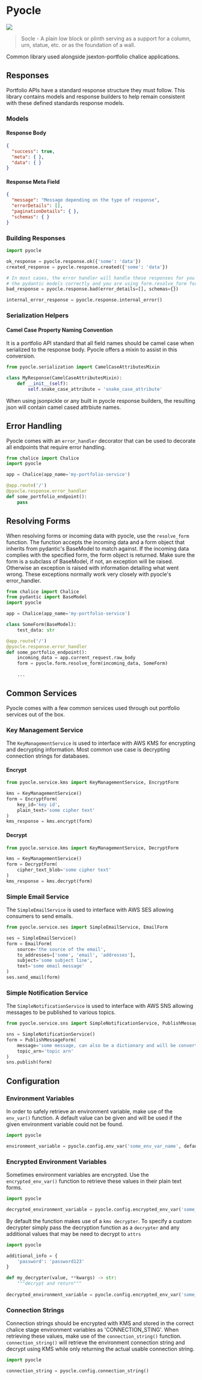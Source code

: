 # Pyocle
![](https://github.com/jsexton-portfolio/pyocle/workflows/build/badge.svg)

> Socle - A plain low block or plinth serving as a support for a column, urn, statue, etc. or as the foundation of a wall.

Common library used alongside jsexton-portfolio chalice applications.

## Responses

Portfolio APIs have a standard response structure they must follow. This library contains models and response builders
to help remain consistent with these defined standards response models.

### Models
#### Response Body
```json
{
  "success": true,
  "meta": { },
  "data": { }
}
```
#### Response Meta Field
```json
{
  "message": "Message depending on the type of response",
  "errorDetails": [],
  "paginationDetails": { },
  "schemas": { }
}
```

### Building Responses
```python
import pyocle

ok_response = pyocle.response.ok({'some': 'data'})
created_response = pyocle.response.created({'some': 'data'})

# In most cases, the error handler will handle these responses for you if you defined
# the pydantic models correctly and you are using form.resolve_form for all incoming data.
bad_response = pyocle.response.bad(error_details=[], schemas={})

internal_error_response = pyocle.response.internal_error()
```

### Serialization Helpers
#### Camel Case Property Naming Convention
It is a portfolio API standard that all field names should be camel case when serialized to the response body. Pyocle
offers a mixin to assist in this conversion.
```python
from pyocle.serialization import CamelCaseAttributesMixin

class MyResponse(CamelCaseAttributesMixin):
    def __init__(self):
        self.snake_case_attribute = 'snake_case_attribute'
```
When using jsonpickle or any built in pyocle response builders, the resulting json will contain camel cased attrbiute names.

## Error Handling
Pyocle comes with an `error_handler` decorator that can be used to decorate all endpoints that require 
error handling.

```python
from chalice import Chalice
import pyocle

app = Chalice(app_name='my-portfolio-service')

@app.route('/')
@pyocle.response.error_handler
def some_portfolio_endpoint():
    pass
```

## Resolving Forms
When resolving forms or incoming data with pyocle, use the `resolve_form` function. The function accepts the incoming
data and a form object that inherits from pydantic's BaseModel to match against. 
If the incoming data complies with the specified form, the form object is returned. Make sure the form is a subclass of BaseModel,
if not, an exception will be raised.
Otherwise an exception is raised with information detailing what went wrong. These exceptions normally work
very closely with pyocle's error_handler.

```python
from chalice import Chalice
from pydantic import BaseModel
import pyocle

app = Chalice(app_name='my-portfolio-service')

class SomeForm(BaseModel):
    test_data: str

@app.route('/')
@pyocle.response.error_handler
def some_portfolio_endpoint():
    incoming_data = app.current_request.raw_body
    form = pyocle.form.resolve_form(incoming_data, SomeForm)
    
    ...
```

## Common Services
Pyocle comes with a few common services used through out portfolio services out of the box.

### Key Management Service
The `KeyManagementService` is used to interface with AWS KMS for encrypting and decrypting information. Most common
use case is decrypting connection strings for databases.

#### Encrypt
```python
from pyocle.service.kms import KeyManagementService, EncryptForm

kms = KeyManagementService()
form = EncryptForm(
    key_id='key id',
    plain_text='some cipher text'
)
kms_response = kms.encrypt(form)
```

#### Decrypt
```python
from pyocle.service.kms import KeyManagementService, DecryptForm

kms = KeyManagementService()
form = DecryptForm(
    cipher_text_blob='some cipher text'
)
kms_response = kms.decrypt(form)
```

### Simple Email Service
The `SimpleEmailService` is used to interface with AWS SES allowing consumers to send emails.
```python
from pyocle.service.ses import SimpleEmailService, EmailForm

ses = SimpleEmailService()
form = EmailForm(
    source='the source of the email',
    to_addresses=['some', 'email', 'addresses'],
    subject='some subject line',
    text='some email message'
)
ses.send_email(form)
```

### Simple Notification Service
The `SimpleNotificationService` is used to interface with AWS SNS allowing messages to be published to
various topics.

```python
from pyocle.service.sns import SimpleNotificationService, PublishMessageForm

sns = SimpleNotificationService()
form = PublishMessageForm(
    message='some message, can also be a dictionary and will be converted to json',
    topic_arn='topic arn'
)
sns.publish(form)
```

## Configuration
### Environment Variables
In order to safely retrieve an environment variable, make use of the `env_var()` function.
A default value can be given and will be used if the given environment variable could not be found.

```python
import pyocle

environment_variable = pyocle.config.env_var('some_env_var_name', default='found')
```

### Encrypted Environment Variables
Sometimes environment variables are encrypted. Use the `encrypted_env_var()` function to retrieve these
values in their plain text forms. 

```python
import pyocle

decrypted_environment_variable = pyocle.config.encrypted_env_var('some_env_var_name')
```

By default the function makes use of a `kms decrypter`. To specify a custom decrypter simply pass the
decryption function as a `decrypter` and any additional values that may be need to decrypt to `attrs`

```python
import pyocle

additional_info = {
    'password': 'password123'
}

def my_decrypter(value, **kwargs) -> str:
    """decrypt and return"""
    
decrypted_environment_variable = pyocle.config.encrypted_env_var('some_env_var_name', decrypter=my_decrypter, attrs=additional_info)
```

### Connection Strings
Connection strings should be encrypted with KMS and stored in the correct chalice stage environment variables as 'CONNECTION_STING'.
When retrieving these values, make use of the `connection_string()` function. `connection_string()` will retrieve the environment
connection string and decrypt using KMS while only returning the actual usable connection string.
```python
import pyocle

connection_string = pyocle.config.connection_string()
```
